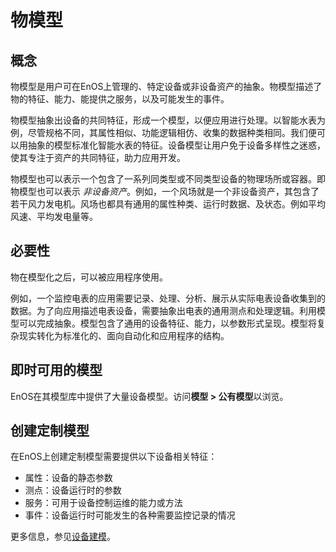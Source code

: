 # 物模型

## 概念

物模型是用户可在EnOS上管理的、特定设备或非设备资产的抽象。物模型描述了物的特征、能力、能提供之服务，以及可能发生的事件。

物模型抽象出设备的共同特征，形成一个模型，以便应用进行处理。以智能水表为例，尽管规格不同，其属性相似、功能逻辑相仿、收集的数据种类相同。我们便可以用抽象的模型标准化智能水表的特征。设备模型让用户免于设备多样性之迷惑，使其专注于资产的共同特征，助力应用开发。

物模型也可以表示一个包含了一系列同类型或不同类型设备的物理场所或容器。即物模型也可以表示 _非设备资产_。例如，一个风场就是一个非设备资产，其包含了若干风力发电机。风场也都具有通用的属性种类、运行时数据、及状态。例如平均风速、平均发电量等。

## 必要性

物在模型化之后，可以被应用程序使用。

例如，一个监控电表的应用需要记录、处理、分析、展示从实际电表设备收集到的数据。为了向应用描述电表设备，需要抽象出电表的通用测点和处理逻辑。利用模型可以完成抽象。模型包含了通用的设备特征、能力，以参数形式呈现。模型将复杂现实转化为标准化的、面向自动化和应用程序的结构。

## 即时可用的模型

EnOS在其模型库中提供了大量设备模型。访问**模型 > 公有模型**以浏览。

## 创建定制模型

在EnOS上创建定制模型需要提供以下设备相关特征：

- 属性：设备的静态参数
- 测点：设备运行时的参数
- 服务：可用于设备控制运维的能力或方法
- 事件：设备运行时可能发生的各种需要监控记录的情况

更多信息，参见[设备建模](model_overview)。